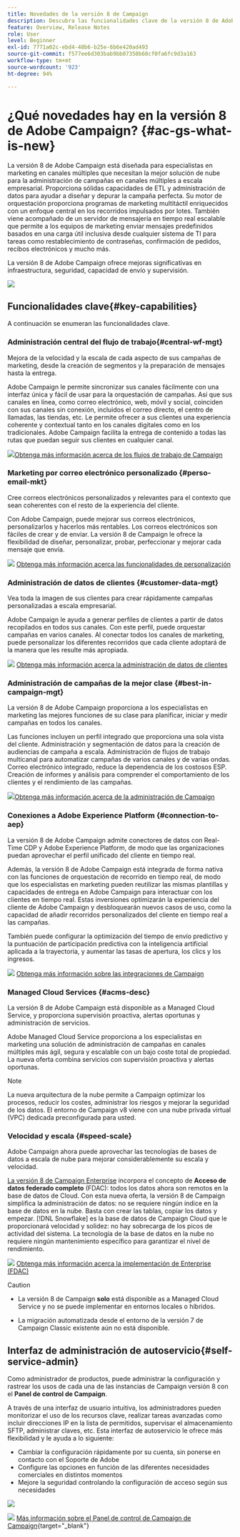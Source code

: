 ```yaml
---
title: Novedades de la versión 8 de Campaign
description: Descubra las funcionalidades clave de la versión 8 de Adobe Campaign, sus novedades y lo que puede esperar de la última versión.
feature: Overview, Release Notes
role: User
level: Beginner
exl-id: 7771a02c-ebd4-48b6-b25e-6b6e420ad493
source-git-commit: f577ee6d303bab9bb07350b60cf0fa6fc9d3a163
workflow-type: tm+mt
source-wordcount: '923'
ht-degree: 94%

---
```


# ¿Qué novedades hay en la versión 8 de Adobe Campaign?  {#ac-gs-what-is-new}

La versión 8 de Adobe Campaign está diseñada para especialistas en marketing en canales múltiples que necesitan la mejor solución de nube para la administración de campañas en canales múltiples a escala empresarial. Proporciona sólidas capacidades de ETL y administración de datos para ayudar a diseñar y depurar la campaña perfecta. Su motor de orquestación proporciona programas de marketing multitáctil enriquecidos con un enfoque central en los recorridos impulsados por lotes. También viene acompañado de un servidor de mensajería en tiempo real escalable que permite a los equipos de marketing enviar mensajes predefinidos basados en una carga útil inclusiva desde cualquier sistema de TI para tareas como restablecimiento de contraseñas, confirmación de pedidos, recibos electrónicos y mucho más.

La versión 8 de Adobe Campaign ofrece mejoras significativas en infraestructura, seguridad, capacidad de envío y supervisión.

![](assets/home-page.png)

## Funcionalidades clave{#key-capabilities}

A continuación se enumeran las funcionalidades clave.

### Administración central del flujo de trabajo{#central-wf-mgt}

Mejora de la velocidad y la escala de cada aspecto de sus campañas de marketing, desde la creación de segmentos y la preparación de mensajes hasta la entrega.

Adobe Campaign le permite sincronizar sus canales fácilmente con una interfaz única y fácil de usar para la orquestación de campañas. Así que sus canales en línea, como correo electrónico, web, móvil y social, coinciden con sus canales sin conexión, incluidos el correo directo, el centro de llamadas, las tiendas, etc. Le permite ofrecer a sus clientes una experiencia coherente y contextual tanto en los canales digitales como en los tradicionales. Adobe Campaign facilita la entrega de contenido a todas las rutas que puedan seguir sus clientes en cualquier canal.

![](../assets/do-not-localize/glass.png)[Obtenga más información acerca de los flujos de trabajo de Campaign](../config/workflows.md)

### Marketing por correo electrónico personalizado {#perso-email-mkt}

Cree correos electrónicos personalizados y relevantes para el contexto que sean coherentes con el resto de la experiencia del cliente.

Con Adobe Campaign, puede mejorar sus correos electrónicos, personalizarlos y hacerlos más rentables. Los correos electrónicos son fáciles de crear y de enviar. La versión 8 de Campaign le ofrece la flexibilidad de diseñar, personalizar, probar, perfeccionar y mejorar cada mensaje que envía.

![](../assets/do-not-localize/glass.png) [Obtenga más información acerca las funcionalidades de personalización](create-message.md)

### Administración de datos de clientes {#customer-data-mgt}

Vea toda la imagen de sus clientes para crear rápidamente campañas personalizadas a escala empresarial.

Adobe Campaign le ayuda a generar perfiles de clientes a partir de datos recopilados en todos sus canales. Con este perfil, puede orquestar campañas en varios canales. Al conectar todos los canales de marketing, puede personalizar los diferentes recorridos que cada cliente adoptará de la manera que les resulte más apropiada.

![](../assets/do-not-localize/glass.png) [Obtenga más información acerca la administración de datos de clientes](audiences.md)

### Administración de campañas de la mejor clase {#best-in-campaign-mgt}

La versión 8 de Adobe Campaign proporciona a los especialistas en marketing las mejores funciones de su clase para planificar, iniciar y medir campañas en todos los canales.

Las funciones incluyen un perfil integrado que proporciona una sola vista del cliente. Administración y segmentación de datos para la creación de audiencias de campaña a escala. Administración de flujos de trabajo multicanal para automatizar campañas de varios canales y de varias ondas. Correo electrónico integrado, reduce la dependencia de los costosos ESP. Creación de informes y análisis para comprender el comportamiento de los clientes y el rendimiento de las campañas.

![](../assets/do-not-localize/glass.png)[Obtenga más información acerca de la administración de Campaign](campaigns.md)


### Conexiones a Adobe Experience Platform {#connection-to-aep}

La versión 8 de Adobe Campaign admite conectores de datos con Real-Time CDP y Adobe Experience Platform, de modo que las organizaciones puedan aprovechar el perfil unificado del cliente en tiempo real.

Además, la versión 8 de Adobe Campaign está integrada de forma nativa con las funciones de orquestación de recorrido en tiempo real, de modo que los especialistas en marketing pueden reutilizar las mismas plantillas y capacidades de entrega en Adobe Campaign para interactuar con los clientes en tiempo real. Estas inversiones optimizarán la experiencia del cliente de Adobe Campaign y desbloquearán nuevos casos de uso, como la capacidad de añadir recorridos personalizados del cliente en tiempo real a las campañas.

También puede configurar la optimización del tiempo de envío predictivo y la puntuación de participación predictiva con la inteligencia artificial aplicada a la trayectoria, y aumentar las tasas de apertura, los clics y los ingresos.

![](../assets/do-not-localize/glass.png) [Obtenga más información sobre las integraciones de Campaign](../connect/integration.md)


### Managed Cloud Services {#acms-desc}

La versión 8 de Adobe Campaign está disponible as a Managed Cloud Service, y proporciona supervisión proactiva, alertas oportunas y administración de servicios.

Adobe Managed Cloud Service proporciona a los especialistas en marketing una solución de administración de campañas en canales múltiples más ágil, segura y escalable con un bajo coste total de propiedad. La nueva oferta combina servicios con supervisión proactiva y alertas oportunas.

>[!NOTE]
>
>La nueva arquitectura de la nube permite a Campaign optimizar los procesos, reducir los costes, administrar los riesgos y mejorar la seguridad de los datos. El entorno de Campaign v8 viene con una nube privada virtual (VPC) dedicada preconfigurada para usted.

### Velocidad y escala {#speed-scale}

Adobe Campaign ahora puede aprovechar las tecnologías de bases de datos a escala de nube para mejorar considerablemente su escala y velocidad.

[La versión 8 de Campaign Enterprise](../architecture/enterprise-deployment.md) incorpora el concepto de **Acceso de datos federado completo** (FDAC): todos los datos ahora son remotos en la base de datos de Cloud. Con esta nueva oferta, la versión 8 de Campaign simplifica la administración de datos: no se requiere ningún índice en la base de datos en la nube. Basta con crear las tablas, copiar los datos y empezar. [!DNL Snowflake] es la base de datos de Campaign Cloud que le proporcionará velocidad y solidez: no hay sobrecarga de los picos de actividad del sistema. La tecnología de la base de datos en la nube no requiere ningún mantenimiento específico para garantizar el nivel de rendimiento.

![](../assets/do-not-localize/glass.png) [Obtenga más información acerca la implementación de Enterprise (FDAC)](../architecture/enterprise-deployment.md)

>[!CAUTION]
>
>* La versión 8 de Campaign **solo** está disponible as a Managed Cloud Service y no se puede implementar en entornos locales o híbridos.
>
>* La migración automatizada desde el entorno de la versión 7 de Campaign Classic existente aún no está disponible.


## Interfaz de administración de autoservicio{#self-service-admin}

Como administrador de productos, puede administrar la configuración y rastrear los usos de cada una de las instancias de Campaign versión 8 con el **Panel de control de Campaign**.

A través de una interfaz de usuario intuitiva, los administradores pueden monitorizar el uso de los recursos clave, realizar tareas avanzadas como incluir direcciones IP en la lista de permitidos, supervisar el almacenamiento SFTP, administrar claves, etc. Esta interfaz de autoservicio le ofrece más flexibilidad y le ayuda a lo siguiente:

* Cambiar la configuración rápidamente por su cuenta, sin ponerse en contacto con el Soporte de Adobe
* Configure las opciones en función de las diferentes necesidades comerciales en distintos momentos
* Mejore la seguridad controlando la configuración de acceso según sus necesidades

![](assets/subdomain1.png)

![](../assets/do-not-localize/glass.png) [Más información sobre el Panel de control de Campaign de Campaign](https://experienceleague.adobe.com/docs/control-panel/using/discover-control-panel/key-features.html?lang=es){target="_blank"}


